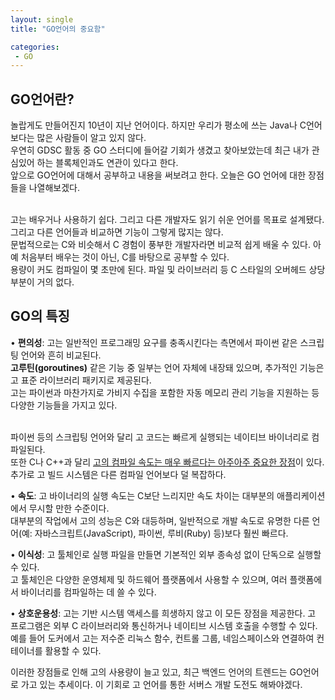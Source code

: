```yaml
---
layout: single
title: "GO언어의 중요함"

categories:
 - GO
--- 
```


## GO언어란?
놀랍게도 만들어진지 10년이 지난 언어이다. 하지만 우리가 평소에 쓰는 Java나 C언어보다는 많은 사람들이 알고 있지 않다. <br>
우연히 GDSC 활동 중 GO 스터디에 들어갈 기회가 생겼고 찾아보았는데 최근 내가 관심있어 하는 블록체인과도 연관이 있다고 한다. <br>
앞으로 GO언어에 대해서 공부하고 내용을 써보려고 한다. 오늘은 GO 언어에 대한 장점들을 나열해보겠다. <br> <br>

고는 배우거나 사용하기 쉽다. 그리고 다른 개발자도 읽기 쉬운 언어를 목표로 설계됐다. 그리고 다른 언어들과 비교하면 기능이 그렇게 많지는 않다. <br>
문법적으로는 C와 비슷해서 C 경험이 풍부한 개발자라면 비교적 쉽게 배울 수 있다. 아예 처음부터 배우는 것이 아닌, C를 바탕으로 공부할 수 있다. <br>
용량이 커도 컴파일이 몇 초만에 된다. 파일 및 라이브러리 등 C 스타일의 오버헤드 상당 부분이 거의 없다. <br>

## GO의 특징
• **편의성**: 고는 일반적인 프로그래밍 요구를 충족시킨다는 측면에서 파이썬 같은 스크립팅 언어와 흔히 비교된다. <br>
**고루틴(goroutines)** 같은 기능 중 일부는 언어 자체에 내장돼 있으며, 추가적인 기능은 고 표준 라이브러리 패키지로 제공된다. <br>
고는 파이썬과 마찬가지로 가비지 수집을 포함한 자동 메모리 관리 기능을 지원하는 등 다양한 기능들을 가지고 있다. <br> <br>

파이썬 등의 스크립팅 언어와 달리 고 코드는 빠르게 실행되는 네이티브 바이너리로 컴파일된다. <br>
또한 C나 C++과 달리 <U>고의 컴파일 속도는 매우 빠르다는 아주아주 중요한 장점</U>이 있다. 추가로 고 빌드 시스템은 다른 컴파일 언어보다 덜 복잡하다. <br>

• **속도**: 고 바이너리의 실행 속도는 C보단 느리지만 속도 차이는 대부분의 애플리케이션에서 무시할 만한 수준이다. <br>
대부분의 작업에서 고의 성능은 C와 대등하며, 일반적으로 개발 속도로 유명한 다른 언어(예: 자바스크립트(JavaScript), 파이썬, 루비(Ruby) 등)보다 훨씬 빠르다. <br>

• **이식성**: 고 툴체인로 실행 파일을 만들면 기본적인 외부 종속성 없이 단독으로 실행할 수 있다. <br>
고 툴체인은 다양한 운영체제 및 하드웨어 플랫폼에서 사용할 수 있으며, 여러 플랫폼에서 바이너리를 컴파일하는 데 쓸 수 있다. <br>

• **상호운용성**: 고는 기반 시스템 액세스를 희생하지 않고 이 모든 장점을 제공한다. 고 프로그램은 외부 C 라이브러리와 통신하거나 네이티브 시스템 호출을 수행할 수 있다. <br> 
예를 들어 도커에서 고는 저수준 리눅스 함수, 컨트롤 그룹, 네임스페이스와 연결하여 컨테이너를 활용할 수 있다. <br>

이러한 장점들로 인해 고의 사용량이 늘고 있고, 최근 백엔드 언어의 트렌드는 GO언어로 가고 있는 추세이다. 이 기회로 고 언어를 통한 서버스 개발 도전도 해봐야겠다. <br>
